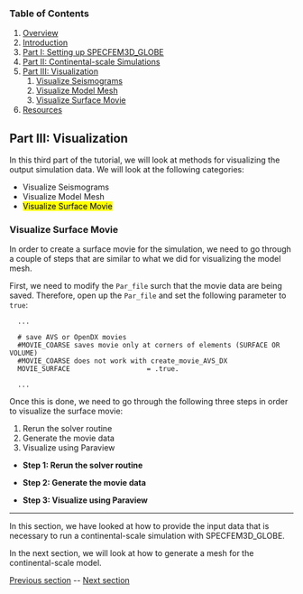 ### Table of Contents
1. [Overview](/index.md)
2. [Introduction](/intro_specfem.md)
3. [Part I: Setting up SPECFEM3D_GLOBE](/setup_specfem3d.md)
4. [Part II: Continental-scale Simulations](/prepare_data.md)
5. [Part III: Visualization](/vis_seismo.md)
    1. [Visualize Seismograms](/vis_seismo.md)
    2. [Visualize Model Mesh](/vis_mesh.md)
    3. [Visualize Surface Movie](/vis_movie.md)
6. [Resources](resources.md)


## Part III: Visualization

In this third part of the tutorial, we will look at methods for visualizing the
output simulation data. We will look at the following categories:

* Visualize Seismograms
* Visualize Model Mesh
* <mark>Visualize Surface Movie</mark>

### Visualize Surface Movie

In order to create a surface movie for the simulation, we need to go through a
couple of steps that are similar to what we did for visualizing the model mesh.

First, we need to modify the `Par_file` surch that the movie data are being
saved. Therefore, open up the `Par_file` and set the following parameter to
`true`:

      ...

      # save AVS or OpenDX movies
      #MOVIE_COARSE saves movie only at corners of elements (SURFACE OR VOLUME)
      #MOVIE_COARSE does not work with create_movie_AVS_DX
      MOVIE_SURFACE                   = .true.

      ...

Once this is done, we need to go through the following three steps in order to
visualize the surface movie:

1. Rerun the solver routine
2. Generate the movie data
3. Visualize using Paraview

* **Step 1: Rerun the solver routine**

* **Step 2: Generate the movie data**

* **Step 3: Visualize using Paraview**

---
In this section, we have looked at how to provide the input data that is
necessary to run a continental-scale simulation with SPECFEM3D_GLOBE.

In the next section, we will look at how to generate a mesh for the
continental-scale model.



[Previous section](/vis_mesh.md) -- [Next section](/vis_movie.md)
